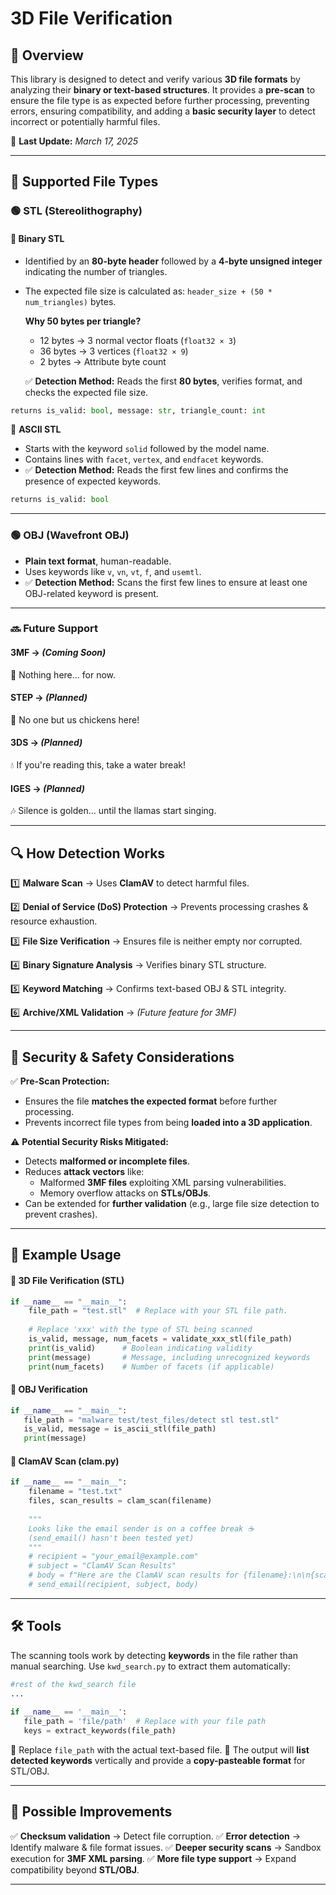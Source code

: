# 3D File Verification

## 📌 Overview
This library is designed to detect and verify various **3D file formats** by analyzing their **binary or text-based structures**. It provides a **pre-scan** to ensure the file type is as expected before further processing, preventing errors, ensuring compatibility, and adding a **basic security layer** to detect incorrect or potentially harmful files.

📅 **Last Update:** *March 17, 2025*

---

## 📂 Supported File Types

### 🟢 **STL (Stereolithography)**
#### 🔹 **Binary STL**
- Identified by an **80-byte header** followed by a **4-byte unsigned integer** indicating the number of triangles.
- The expected file size is calculated as: `header_size + (50 * num_triangles)` bytes.

   **Why 50 bytes per triangle?**
   - 12 bytes → 3 normal vector floats (`float32 × 3`)
   - 36 bytes → 3 vertices (`float32 × 9`)
   - 2 bytes → Attribute byte count

   ✅ **Detection Method:** Reads the first **80 bytes**, verifies format, and checks the expected file size.
   
```python
returns is_valid: bool, message: str, triangle_count: int
```

🔹 **ASCII STL**
- Starts with the keyword `solid` followed by the model name.
- Contains lines with `facet`, `vertex`, and `endfacet` keywords.
- ✅ **Detection Method:** Reads the first few lines and confirms the presence of expected keywords.

```python
returns is_valid: bool
```

---

### 🟢 **OBJ (Wavefront OBJ)**
- **Plain text format**, human-readable.
- Uses keywords like `v`, `vn`, `vt`, `f`, and `usemtl`.
- ✅ **Detection Method:** Scans the first few lines to ensure at least one OBJ-related keyword is present.

---

### 🔜 **Future Support**
#### **3MF** → _(Coming Soon)_
📌 Nothing here... for now.

#### **STEP** → _(Planned)_
🐔 No one but us chickens here!

#### **3DS** → _(Planned)_
💧 If you're reading this, take a water break!

#### **IGES** → _(Planned)_
🎶 Silence is golden... until the llamas start singing.

---

## 🔍 How Detection Works

1️⃣ **Malware Scan** → Uses **ClamAV** to detect harmful files.

2️⃣ **Denial of Service (DoS) Protection** → Prevents processing crashes & resource exhaustion.

3️⃣ **File Size Verification** → Ensures file is neither empty nor corrupted.

4️⃣ **Binary Signature Analysis** → Verifies binary STL structure.

5️⃣ **Keyword Matching** → Confirms text-based OBJ & STL integrity.

6️⃣ **Archive/XML Validation** → _(Future feature for 3MF)_

---

## 🔐 Security & Safety Considerations

✅ **Pre-Scan Protection:**
- Ensures the file **matches the expected format** before further processing.
- Prevents incorrect file types from being **loaded into a 3D application**.

⚠️ **Potential Security Risks Mitigated:**
- Detects **malformed or incomplete files**.
- Reduces **attack vectors** like:
   - Malformed **3MF files** exploiting XML parsing vulnerabilities.
   - Memory overflow attacks on **STLs/OBJs**.
- Can be extended for **further validation** (e.g., large file size detection to prevent crashes).

---

## 📌 Example Usage

#### **🔹 3D File Verification (STL)**
```python
if __name__ == "__main__":
    file_path = "test.stl"  # Replace with your STL file path.
    
    # Replace 'xxx' with the type of STL being scanned
    is_valid, message, num_facets = validate_xxx_stl(file_path)
    print(is_valid)      # Boolean indicating validity
    print(message)       # Message, including unrecognized keywords
    print(num_facets)    # Number of facets (if applicable)
```

#### **🔹 OBJ Verification**
```python
if __name__ == "__main__":
   file_path = "malware test/test_files/detect stl test.stl"
   is_valid, message = is_ascii_stl(file_path)
   print(message)
```

#### **🔹 ClamAV Scan (clam.py)**
```python
if __name__ == "__main__":
    filename = "test.txt"
    files, scan_results = clam_scan(filename)
    
    """
    Looks like the email sender is on a coffee break ☕
    (send_email() hasn't been tested yet)
    """
    # recipient = "your_email@example.com"
    # subject = "ClamAV Scan Results"
    # body = f"Here are the ClamAV scan results for {filename}:\n\n{scan_results}"
    # send_email(recipient, subject, body)
```

---

## 🛠️ Tools

The scanning tools work by detecting **keywords** in the file rather than manual searching. Use `kwd_search.py` to extract them automatically:

```python
#rest of the kwd_search file
...
 
if __name__ == '__main__':
   file_path = 'file/path'  # Replace with your file path
   keys = extract_keywords(file_path)
```
📌 Replace `file_path` with the actual text-based file.
📌 The output will **list detected keywords** vertically and provide a **copy-pasteable format** for STL/OBJ.

---

## 🚀 Possible Improvements
✅ **Checksum validation** → Detect file corruption.
✅ **Error detection** → Identify malware & file format issues.
✅ **Deeper security scans** → Sandbox execution for **3MF XML parsing**.
✅ **More file type support** → Expand compatibility beyond **STL/OBJ**.

---

<br></br>


<br></br>


<br></br>


<br></br>


<br></br>
